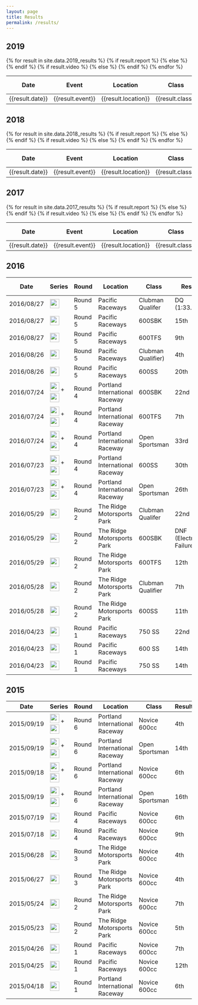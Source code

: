 ```yaml
---
layout: page
title: Results
permalink: /results/
---
```



<h2 class="section-heading">2019</h2>
<table class="table">
    <thead>
        <tr>
            <th>Date</th>
            <th>Event</th>
            <th>Location</th>
            <th>Class</th>
            <th>Result</th>
            <th>Race Report</th>
            <th>Video</th>
        </tr>
    </thead>
    <tbody>
    {% for result in site.data.2019_results %}
        <tr>
            <td>{{result.date}}</td>
            <td>{{result.event}}</td>
            <td>{{result.location}}</td>
            <td>{{result.class}}</td>
            <td>{{result.result}}</td>
            {% if result.report %}
            <td><a href="{{result.report}}">Report</a></td>
            {% else %}
            <td>N/A</td>
            {% endif %}
            {% if result.video %}
            <td><a href="{{result.video}}">Video</a></td>
            {% else %}
            <td>N/A</td>
            {% endif %}
        </tr>
    {% endfor %}
    </tbody>
</table>


<h2 class="section-heading">2018</h2>
<table class="table">
    <thead>
        <tr>
            <th>Date</th>
            <th>Event</th>
            <th>Location</th>
            <th>Class</th>
            <th>Result</th>
            <th>Race Report</th>
            <th>Video</th>
        </tr>
    </thead>
    <tbody>
    {% for result in site.data.2018_results %}
        <tr>
            <td>{{result.date}}</td>
            <td>{{result.event}}</td>
            <td>{{result.location}}</td>
            <td>{{result.class}}</td>
            <td>{{result.result}}</td>
            {% if result.report %}
            <td><a href="{{result.report}}">Report</a></td>
            {% else %}
            <td>N/A</td>
            {% endif %}
            {% if result.video %}
            <td><a href="{{result.video}}">Video</a></td>
            {% else %}
            <td>N/A</td>
            {% endif %}
        </tr>
    {% endfor %}
    </tbody>
</table>


<h2 class="section-heading">2017</h2>
<table class="table">
    <thead>
        <tr>
            <th>Date</th>
            <th>Event</th>
            <th>Location</th>
            <th>Class</th>
            <th>Result</th>
            <th>Race Report</th>
            <th>Video</th>
        </tr>
    </thead>
    <tbody>
    {% for result in site.data.2017_results %}
        <tr>
            <td>{{result.date}}</td>
            <td>{{result.event}}</td>
            <td>{{result.location}}</td>
            <td>{{result.class}}</td>
            <td>{{result.result}}</td>
            {% if result.report %}
            <td><a href="{{result.report}}">Report</a></td>
            {% else %}
            <td>N/A</td>
            {% endif %}
            {% if result.video %}
            <td><a href="{{result.video}}">Video</a></td>
            {% else %}
            <td>N/A</td>
            {% endif %}
        </tr>
    {% endfor %}
    </tbody>
</table>


<h2 class="section-heading">2016</h2>

<table class="table">
    <thead>
        <tr>
        <th>Date</th>
        <th>Series</th>
        <th>Round</th>
        <th>Location</th>
        <th>Class</th>
        <th>Result</th>
        <th>Race Report</th>
        </tr>
    </thead>
    <tbody>
        <tr>
        <td>2016/08/27</td>
        <td>
            <a href="http://wmrra.com"><img src="../img/WMRRA-logo.jpg" height="25"/></a>
        </td>
        <td>Round 5</td>
        <td>Pacific Raceways</td>
        <td>Clubman Qualifer</td>
        <td>DQ (1:33.981)</td>
        <td><a href="https://www.facebook.com/notes/chris-wilcox/2016-wmrra-round-5-race-report/10154367581650729">Report</a></td>
        </tr>
        <tr>
        <td>2016/08/27</td>
        <td>
            <a href="http://wmrra.com"><img src="../img/WMRRA-logo.jpg" height="25"/></a>
        </td>
        <td>Round 5</td>
        <td>Pacific Raceways</td>
        <td>600SBK</td>
        <td>15th</td>
        <td><a href="https://www.facebook.com/notes/chris-wilcox/2016-wmrra-round-5-race-report/10154367581650729">Report</a></td>
        </tr>
        <tr>
        <td>2016/08/27</td>
        <td>
            <a href="http://wmrra.com"><img src="../img/WMRRA-logo.jpg" height="25"/></a>
        </td>
        <td>Round 5</td>
        <td>Pacific Raceways</td>
        <td>600TFS</td>
        <td>9th</td>
        <td><a href="https://www.facebook.com/notes/chris-wilcox/2016-wmrra-round-5-race-report/10154367581650729">Report</a></td>
        </tr>
        <tr>
        <td>2016/08/26</td>
        <td>
            <a href="http://wmrra.com"><img src="../img/WMRRA-logo.jpg" height="25"/></a>
        </td>
        <td>Round 5</td>
        <td>Pacific Raceways</td>
        <td>Clubman Qualifier)</td>
        <td>4th</td>
        <td><a href="https://www.facebook.com/notes/chris-wilcox/2016-wmrra-round-5-race-report/10154367581650729">Report</a></td>
        </tr>
        <tr>
        <td>2016/08/26</td>
        <td>
            <a href="http://wmrra.com"><img src="../img/WMRRA-logo.jpg" height="25"/></a>
        </td>
        <td>Round 5</td>
        <td>Pacific Raceways</td>
        <td>600SS</td>
        <td>20th</td>
        <td><a href="https://www.facebook.com/notes/chris-wilcox/2016-wmrra-round-5-race-report/10154367581650729">Report</a></td>
        </tr>
        <tr>
        <td>2016/07/24</td>
        <td>
            <a href="http://wmrra.com"><img src="../img/WMRRA-logo.jpg" height="25"/></a>
            +
            <a href="http://omrra.com"><img src="../img/OMRRA-logo.jpg" height="25"/></a>
        </td>
        <td>Round 4</td>
        <td>Portland International Raceway</td>
        <td>600SBK</td>
        <td>22nd</td>
        <td><a href="https://www.facebook.com/notes/chris-wilcox/2016-wmrraommra-round-4-race-report/10154278806255729">Report</a></td>
        </tr>
        <tr>
        <td>2016/07/24</td>
        <td>
            <a href="http://wmrra.com"><img src="../img/WMRRA-logo.jpg" height="25"/></a>
            +
            <a href="http://omrra.com"><img src="../img/OMRRA-logo.jpg" height="25"/></a>
        </td>
        <td>Round 4</td>
        <td>Portland International Raceway</td>
        <td>600TFS</td>
        <td>7th</td>
        <td><a href="https://www.facebook.com/notes/chris-wilcox/2016-wmrraommra-round-4-race-report/10154278806255729">Report</a></td>
        </tr>
        <tr>
        <td>2016/07/24</td>
        <td>
            <a href="http://wmrra.com"><img src="../img/WMRRA-logo.jpg" height="25"/></a>
            +
            <a href="http://omrra.com"><img src="../img/OMRRA-logo.jpg" height="25"/></a>
        </td>
        <td>Round 4</td>
        <td>Portland International Raceway</td>
        <td>Open Sportsman</td>
        <td>33rd</td>
        <td><a href="https://www.facebook.com/notes/chris-wilcox/2016-wmrraommra-round-4-race-report/10154278806255729">Report</a></td>
        </tr>
        <tr>
        <td>2016/07/23</td>
        <td>
            <a href="http://wmrra.com"><img src="../img/WMRRA-logo.jpg" height="25"/></a>
            +
            <a href="http://omrra.com"><img src="../img/OMRRA-logo.jpg" height="25"/></a>
        </td>
        <td>Round 4</td>
        <td>Portland International Raceway</td>
        <td>600SS</td>
        <td>30th</td>
        <td><a href="https://www.facebook.com/notes/chris-wilcox/2016-wmrraommra-round-4-race-report/10154278806255729">Report</a></td>
        </tr>
        <tr>
        <td>2016/07/23</td>
        <td>
            <a href="http://wmrra.com"><img src="../img/WMRRA-logo.jpg" height="25"/></a>
            +
            <a href="http://omrra.com"><img src="../img/OMRRA-logo.jpg" height="25"/></a>
        </td>
        <td>Round 4</td>
        <td>Portland International Raceway</td>
        <td>Open Sportsman</td>
        <td>26th</td>
        <td><a href="https://www.facebook.com/notes/chris-wilcox/2016-wmrraommra-round-4-race-report/10154278806255729">Report</a></td>
        </tr>
        <tr>
        <td>2016/05/29</td>
        <td>
            <a href="http://wmrra.com"><img src="../img/WMRRA-logo.jpg" height="25"/></a>
        </td>
        <td>Round 2</td>
        <td>The Ridge Motorsports Park</td>
        <td>Clubman Qualifer</td>
        <td>22nd</td>
        <td><a href="https://www.facebook.com/notes/chris-wilcox/2016-wmrra-round-2-race-report/10154148470545729">Report</a></td>
        </tr>
        <tr>
        <td>2016/05/29</td>
        <td>
            <a href="http://wmrra.com"><img src="../img/WMRRA-logo.jpg" height="25"/></a>
        </td>
        <td>Round 2</td>
        <td>The Ridge Motorsports Park</td>
        <td>600SBK</td>
        <td>DNF (Electrical Failure)</td>
        <td><a href="https://www.facebook.com/notes/chris-wilcox/2016-wmrra-round-2-race-report/10154148470545729">Report</a></td>
        </tr>
        <tr>
        <td>2016/05/29</td>
        <td>
            <a href="http://wmrra.com"><img src="../img/WMRRA-logo.jpg" height="25"/></a>
        </td>
        <td>Round 2</td>
        <td>The Ridge Motorsports Park</td>
        <td>600TFS</td>
        <td>12th</td>
        <td><a href="https://www.facebook.com/notes/chris-wilcox/2016-wmrra-round-2-race-report/10154148470545729">Report</a></td>
        </tr>
        <tr>
        <td>2016/05/28</td>
        <td>
            <a href="http://wmrra.com"><img src="../img/WMRRA-logo.jpg" height="25"/></a>
        </td>
        <td>Round 2</td>
        <td>The Ridge Motorsports Park</td>
        <td>Clubman Qualifier</td>
        <td>7th</td>
        <td><a href="https://www.facebook.com/notes/chris-wilcox/2016-wmrra-round-2-race-report/10154148470545729">Report</a></td>
        </tr>
        <tr>
        <td>2016/05/28</td>
        <td>
            <a href="http://wmrra.com"><img src="../img/WMRRA-logo.jpg" height="25"/></a>
        </td>
        <td>Round 2</td>
        <td>The Ridge Motorsports Park</td>
        <td>600SS</td>
        <td>11th</td>
        <td><a href="https://www.facebook.com/notes/chris-wilcox/2016-wmrra-round-2-race-report/10154148470545729">Report</a></td>
        </tr>
        <tr>
        <td>2016/04/23</td>
        <td>
            <a href="http://wmrra.com"><img src="../img/WMRRA-logo.jpg" height="25"/></a>
        </td>
        <td>Round 1</td>
        <td>Pacific Raceways</td>
        <td>750 SS</td>
        <td>22nd</td>
        <td><a href="https://www.facebook.com/notes/chris-wilcox/2016-wmrra-round-1-race-report/10154148496450729">Report</a></td>
        </tr>
        <tr>
        <td>2016/04/23</td>
        <td>
            <a href="http://wmrra.com"><img src="../img/WMRRA-logo.jpg" height="25"/></a>
        </td>
        <td>Round 1</td>
        <td>Pacific Raceways</td>
        <td>600 SS</td>
        <td>14th</td>
        <td><a href="https://www.facebook.com/notes/chris-wilcox/2016-wmrra-round-1-race-report/10154148496450729">Report</a></td>
        </tr>
        <tr>
        <td>2016/04/23</td>
        <td>
            <a href="http://wmrra.com"><img src="../img/WMRRA-logo.jpg" height="25"/></a>
        </td>
        <td>Round 1</td>
        <td>Pacific Raceways</td>
        <td>750 SS</td>
        <td>14th</td>
        <td><a href="https://www.facebook.com/notes/chris-wilcox/2016-wmrra-round-1-race-report/10154148496450729">Report</a></td>
        </tr>
    </tbody>
</table>

<h2 class="section-heading">2015</h2>
<table class="table">
    <thead>
    <tr>
        <th>Date</th>
        <th>Series</th>
        <th>Round</th>
        <th>Location</th>
        <th>Class</th>
        <th>Result</th>
    </tr>
    </thead>
    <tbody>
    <tr>
        <td>2015/09/19</td>
        <td>
        <a href="http://wmrra.com"><img src="../img/WMRRA-logo.jpg" height="25"/></a>
        +
        <a href="http://omrra.com"><img src="../img/OMRRA-logo.jpg" height="25"/></a>
        </td>
        <td>Round 6</td>
        <td>Portland International Raceway</td>
        <td>Novice 600cc</td>
        <td>4th</td>
    </tr>
    <tr>
        <td>2015/09/19</td>
        <td>
        <a href="http://wmrra.com"><img src="../img/WMRRA-logo.jpg" height="25"/></a>
        +
        <a href="http://omrra.com"><img src="../img/OMRRA-logo.jpg" height="25"/></a>
        </td>
        <td>Round 6</td>
        <td>Portland International Raceway</td>
        <td>Open Sportsman</td>
        <td>14th</td>
    </tr>
    <tr>
        <td>2015/09/18</td>
        <td>
        <a href="http://wmrra.com"><img src="../img/WMRRA-logo.jpg" height="25"/></a>
        +
        <a href="http://omrra.com"><img src="../img/OMRRA-logo.jpg" height="25"/></a>
        </td>
        <td>Round 6</td>
        <td>Portland International Raceway</td>
        <td>Novice 600cc</td>
        <td>6th</td>
    </tr>
    <tr>
        <td>2015/09/19</td>
        <td>
        <a href="http://wmrra.com"><img src="../img/WMRRA-logo.jpg" height="25"/></a>
        +
        <a href="http://omrra.com"><img src="../img/OMRRA-logo.jpg" height="25"/></a>
        </td>
        <td>Round 6</td>
        <td>Portland International Raceway</td>
        <td>Open Sportsman</td>
        <td>16th</td>
    </tr>
    <tr>
        <td>2015/07/19</td>
        <td>
        <a href="http://wmrra.com"><img src="../img/WMRRA-logo.jpg" height="25"/></a>
        </td>
        <td>Round 4</td>
        <td>Pacific Raceways</td>
        <td>Novice 600cc</td>
        <td>6th</td>
    </tr>
    <tr>
        <td>2015/07/18</td>
        <td>
        <a href="http://wmrra.com"><img src="../img/WMRRA-logo.jpg" height="25"/></a>
        </td>
        <td>Round 4</td>
        <td>Pacific Raceways</td>
        <td>Novice 600cc</td>
        <td>9th</td>
    </tr>
    <tr>
        <td>2015/06/28</td>
        <td>
        <a href="http://wmrra.com"><img src="../img/WMRRA-logo.jpg" height="25"/></a>
        </td>
        <td>Round 3</td>
        <td>The Ridge Motorsports Park</td>
        <td>Novice 600cc</td>
        <td>4th</td>
    </tr>
    <tr>
        <td>2015/06/27</td>
        <td>
        <a href="http://wmrra.com"><img src="../img/WMRRA-logo.jpg" height="25"/></a>
        </td>
        <td>Round 3</td>
        <td>The Ridge Motorsports Park</td>
        <td>Novice 600cc</td>
        <td>4th</td>
    </tr>
    <tr>
        <td>2015/05/24</td>
        <td>
        <a href="http://wmrra.com"><img src="../img/WMRRA-logo.jpg" height="25"/></a>
        </td>
        <td>Round 2</td>
        <td>The Ridge Motorsports Park</td>
        <td>Novice 600cc</td>
        <td>7th</td>
    </tr>
    <tr>
        <td>2015/05/23</td>
        <td>
        <a href="http://wmrra.com"><img src="../img/WMRRA-logo.jpg" height="25"/></a>
        </td>
        <td>Round 2</td>
        <td>The Ridge Motorsports Park</td>
        <td>Novice 600cc</td>
        <td>5th</td>
    </tr>
    <tr>
        <td>2015/04/26</td>
        <td>
        <a href="http://wmrra.com"><img src="../img/WMRRA-logo.jpg" height="25"/></a>
        </td>
        <td>Round 1</td>
        <td>Pacific Raceways</td>
        <td>Novice 600cc</td>
        <td>7th</td>
    </tr>
    <tr>
        <td>2015/04/25</td>
        <td>
        <a href="http://wmrra.com"><img src="../img/WMRRA-logo.jpg" height="25"/></a>
        </td>
        <td>Round 1</td>
        <td>Pacific Raceways</td>
        <td>Novice 600cc</td>
        <td>12th</td>
    </tr>
    <tr>
        <td>2015/04/18</td>
        <td>
        <a href="http://omrra.com"><img src="../img/OMRRA-logo.jpg" height="25"/></a>
        </td>
        <td>Round 1</td>
        <td>Portland International Raceway</td>
        <td>Novice 600cc</td>
        <td>6th</td>
    </tr>
    </tbody>
</table>
